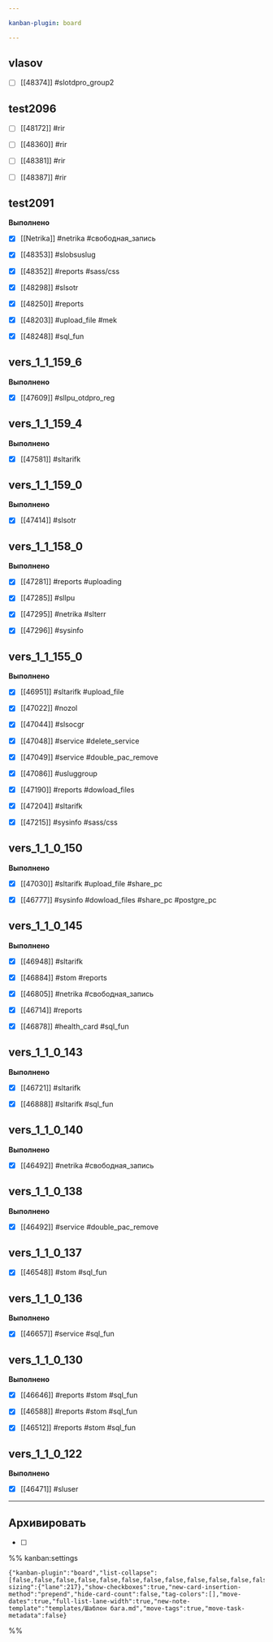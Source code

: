 ```yaml
---

kanban-plugin: board

---
```


## vlasov

- [ ] [[48374]] #slotdpro_group2


## test2096

- [ ] [[48172]] #rir
- [ ] [[48360]] #rir
- [ ] [[48381]] #rir
- [ ] [[48387]] #rir


## test2091

**Выполнено**
- [x] [[Netrika]] #netrika #свободная_запись
- [x] [[48353]] #slobsuslug
- [x] [[48352]] #reports #sass/css
- [x] [[48298]] #slsotr
- [x] [[48250]] #reports
- [x] [[48203]] #upload_file #mek
- [x] [[48248]] #sql_fun


## vers_1_1_159_6

**Выполнено**
- [x] [[47609]] #sllpu_otdpro_reg


## vers_1_1_159_4

**Выполнено**
- [x] [[47581]] #sltarifk


## vers_1_1_159_0

**Выполнено**
- [x] [[47414]] #slsotr


## vers_1_1_158_0

**Выполнено**
- [x] [[47281]] #reports #uploading
- [x] [[47285]] #sllpu
- [x] [[47295]] #netrika #slterr
- [x] [[47296]] #sysinfo


## vers_1_1_155_0

**Выполнено**
- [x] [[46951]] #sltarifk #upload_file
- [x] [[47022]] #nozol
- [x] [[47044]] #slsocgr
- [x] [[47048]] #service #delete_service
- [x] [[47049]] #service #double_pac_remove
- [x] [[47086]] #usluggroup
- [x] [[47190]] #reports #dowload_files
- [x] [[47204]] #sltarifk
- [x] [[47215]] #sysinfo #sass/css


## vers_1_1_0_150

**Выполнено**
- [x] [[47030]] #sltarifk #upload_file #share_pc
- [x] [[46777]] #sysinfo #dowload_files #share_pc #postgre_pc


## vers_1_1_0_145

**Выполнено**
- [x] [[46948]] #sltarifk
- [x] [[46884]] #stom #reports
- [x] [[46805]] #netrika #свободная_запись
- [x] [[46714]] #reports
- [x] [[46878]] #health_card #sql_fun


## vers_1_1_0_143

**Выполнено**
- [x] [[46721]] #sltarifk
- [x] [[46888]] #sltarifk #sql_fun


## vers_1_1_0_140

**Выполнено**
- [x] [[46492]] #netrika #свободная_запись


## vers_1_1_0_138

**Выполнено**
- [x] [[46492]] #service #double_pac_remove


## vers_1_1_0_137

- [x] [[46548]] #stom #sql_fun


## vers_1_1_0_136

**Выполнено**
- [x] [[46657]] #service #sql_fun


## vers_1_1_0_130

**Выполнено**
- [x] [[46646]] #reports #stom #sql_fun
- [x] [[46588]] #reports #stom #sql_fun
- [x] [[46512]] #reports #stom #sql_fun


## vers_1_1_0_122

**Выполнено**
- [x] [[46471]] #sluser


***

## Архивировать

- [ ] 

%% kanban:settings
```
{"kanban-plugin":"board","list-collapse":[false,false,false,false,false,false,false,false,false,false,false,false,false,false,false,false,false],"table-sizing":{"lane":217},"show-checkboxes":true,"new-card-insertion-method":"prepend","hide-card-count":false,"tag-colors":[],"move-dates":true,"full-list-lane-width":true,"new-note-template":"templates/Шаблон бага.md","move-tags":true,"move-task-metadata":false}
```
%%